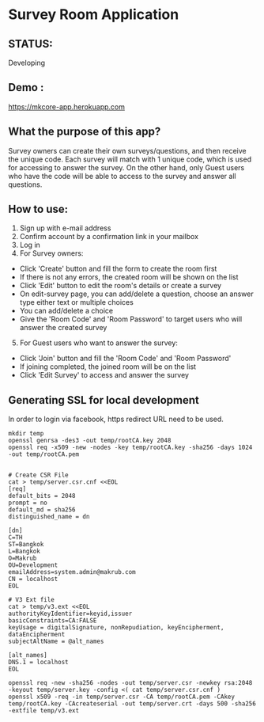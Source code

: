 # Survey Room Application

## STATUS: 
Developing

## Demo : 
https://mkcore-app.herokuapp.com

## What the purpose of this app?
Survey owners can create their own surveys/questions, and then receive the unique code. Each survey will match with 1 unique code, which is used for accessing to answer the survey. On the other hand, only Guest users who have the code will be able to access to the survey and answer all questions.  

## How to use:
1. Sign up with e-mail address
2. Confirm account by a confirmation link in your mailbox
3. Log in
4. For Survey owners:
  - Click 'Create' button and fill the form to create the room first
  - If there is not any errors, the created room will be shown on the list
  - Click 'Edit' button to edit the room's details or create a survey
  - On edit-survey page, you can add/delete a question, choose an answer type either text or multiple choices
  - You can add/delete a choice
  - Give the 'Room Code' and 'Room Password' to target users who will answer the created survey
5. For Guest users who want to answer the survey:
  - Click 'Join' button and fill the 'Room Code' and 'Room Password'
  - If joining completed, the joined room will be on the list
  - Click 'Edit Survey' to access and answer the survey

## Generating SSL for local development
In order to login via facebook, https redirect URL need to be used.
```
mkdir temp
openssl genrsa -des3 -out temp/rootCA.key 2048
openssl req -x509 -new -nodes -key temp/rootCA.key -sha256 -days 1024 -out temp/rootCA.pem


# Create CSR File
cat > temp/server.csr.cnf <<EOL
[req]
default_bits = 2048
prompt = no
default_md = sha256
distinguished_name = dn

[dn]
C=TH
ST=Bangkok
L=Bangkok
O=Makrub
OU=Development
emailAddress=system.admin@makrub.com
CN = localhost
EOL
```

```
# V3 Ext file
cat > temp/v3.ext <<EOL
authorityKeyIdentifier=keyid,issuer
basicConstraints=CA:FALSE
keyUsage = digitalSignature, nonRepudiation, keyEncipherment, dataEncipherment
subjectAltName = @alt_names

[alt_names]
DNS.1 = localhost
EOL
```

```
openssl req -new -sha256 -nodes -out temp/server.csr -newkey rsa:2048 -keyout temp/server.key -config <( cat temp/server.csr.cnf )
openssl x509 -req -in temp/server.csr -CA temp/rootCA.pem -CAkey temp/rootCA.key -CAcreateserial -out temp/server.crt -days 500 -sha256 -extfile temp/v3.ext
```
